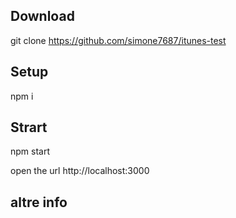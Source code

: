 ## Download
git clone https://github.com/simone7687/itunes-test

## Setup
npm i

## Strart 
npm start

open the url http://localhost:3000

## altre info 